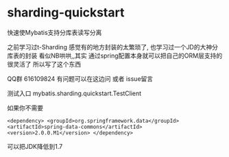 # sharding-quickstart
快速使Mybatis支持分库表读写分离

之前学习过t-Sharding 感觉有的地方封装的太繁琐了,
也学习过一个JD的大神分库表的封装 看似NB哄哄,,其实 通过spring配置本身就可以把自己的ORM层支持的很灵活了
所以写了这个东西

QQ群 616109824
有问题可以在这边问 或者 issue留言

测试入口
mybatis.sharding.quickstart.TestClient

如果你不需要

`
<dependency>
	<groupId>org.springframework.data</groupId>
	<artifactId>spring-data-commons</artifactId>
	<version>2.0.0.M1</version>
</dependency>
`

可以把JDK降低到1.7